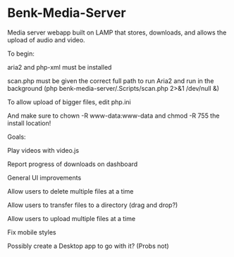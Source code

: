 # Benk-Media-Server
Media server webapp built on LAMP that stores, downloads, and allows the upload of audio and video.

To begin:

aria2 and php-xml must be installed

scan.php must be given the correct full path to run Aria2 and run in the background (php benk-media-server/.Scripts/scan.php 2>&1 /dev/null &)

To allow upload of bigger files, edit php.ini

And make sure to chown -R www-data:www-data and chmod -R 755 the install location!



Goals:


Play videos with video.js   

Report progress of downloads on dashboard   

General UI improvements

Allow users to delete multiple files at a time

Allow users to transfer files to a directory (drag and drop?)

Allow users to upload multiple files at a time

Fix mobile styles

Possibly create a Desktop app to go with it? (Probs not)
